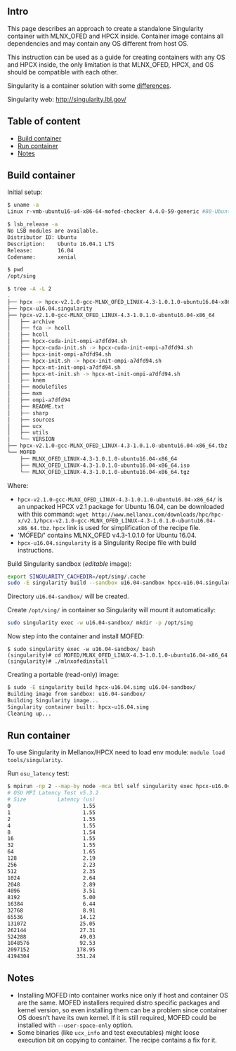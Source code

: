 ## Intro
This page describes an approach to create a standalone Singularity container
with MLNX_OFED and HPCX inside. Container image contains all dependencies and
may contain any OS different from host OS.

This instruction can be used as a guide for creating containers with any OS and
HPCX inside, the only limitation is that MLNX_OFED, HPCX, and OS should be
compatible with each other.

Singularity is a container solution with some [differences](http://singularity.lbl.gov/faq#what-is-so-special-about-singularity).

Singularity web: http://singularity.lbl.gov/

## Table of content
* [Build container](#build-container)
* [Run container](#run-container)
* [Notes](#notes)

## Build container
Initial setup:
```sh
$ uname -a
Linux r-vmb-ubuntu16-u4-x86-64-mofed-checker 4.4.0-59-generic #80-Ubuntu SMP Fri Jan 6 17:47:47 UTC 2017 x86_64 x86_64 x86_64 GNU/Linux

$ lsb_release -a
No LSB modules are available.
Distributor ID: Ubuntu
Description:    Ubuntu 16.04.1 LTS
Release:        16.04
Codename:       xenial

$ pwd
/opt/sing

$ tree -A -L 2
.
├── hpcx -> hpcx-v2.1.0-gcc-MLNX_OFED_LINUX-4.3-1.0.1.0-ubuntu16.04-x86_64
├── hpcx-u16.04.singularity
├── hpcx-v2.1.0-gcc-MLNX_OFED_LINUX-4.3-1.0.1.0-ubuntu16.04-x86_64
│   ├── archive
│   ├── fca -> hcoll
│   ├── hcoll
│   ├── hpcx-cuda-init-ompi-a7dfd94.sh
│   ├── hpcx-cuda-init.sh -> hpcx-cuda-init-ompi-a7dfd94.sh
│   ├── hpcx-init-ompi-a7dfd94.sh
│   ├── hpcx-init.sh -> hpcx-init-ompi-a7dfd94.sh
│   ├── hpcx-mt-init-ompi-a7dfd94.sh
│   ├── hpcx-mt-init.sh -> hpcx-mt-init-ompi-a7dfd94.sh
│   ├── knem
│   ├── modulefiles
│   ├── mxm
│   ├── ompi-a7dfd94
│   ├── README.txt
│   ├── sharp
│   ├── sources
│   ├── ucx
│   ├── utils
│   └── VERSION
├── hpcx-v2.1.0-gcc-MLNX_OFED_LINUX-4.3-1.0.1.0-ubuntu16.04-x86_64.tbz
└── MOFED
    ├── MLNX_OFED_LINUX-4.3-1.0.1.0-ubuntu16.04-x86_64
    ├── MLNX_OFED_LINUX-4.3-1.0.1.0-ubuntu16.04-x86_64.iso
    └── MLNX_OFED_LINUX-4.3-1.0.1.0-ubuntu16.04-x86_64.tgz
```

Where:
 - `hpcx-v2.1.0-gcc-MLNX_OFED_LINUX-4.3-1.0.1.0-ubuntu16.04-x86_64/` is an unpacked HPCX v2.1 package for Ubuntu 16.04, can be downloaded with this command: `wget http://www.mellanox.com/downloads/hpc/hpc-x/v2.1/hpcx-v2.1.0-gcc-MLNX_OFED_LINUX-4.3-1.0.1.0-ubuntu16.04-x86_64.tbz`. `hpcx` link is used for simplification of the recipe file.
 - 'MOFED/' contains MLNX_OFED v4.3-1.0.1.0 for Ubuntu 16.04.
 - `hpcx-u16.04.singularity` is a Singularity Recipe file with build instructions.

Build Singularity sandbox (_editable_ image):
```sh
export SINGULARITY_CACHEDIR=/opt/sing/.cache
sudo -E singularity build --sandbox u16.04-sandbox hpcx-u16.04.singularity
```
Directory `u16.04-sandbox/` will be created.

Create `/opt/sing/` in container so Singularity will mount it automatically:
```sh
sudo singularity exec -w u16.04-sandbox/ mkdir -p /opt/sing
```

Now step into the container and install MOFED:
```
$ sudo singularity exec -w u16.04-sandbox/ bash
(singularity)# cd MOFED/MLNX_OFED_LINUX-4.3-1.0.1.0-ubuntu16.04-x86_64
(singularity)# ./mlnxofedinstall
```

Creating a portable (read-only) image:
```sh
$ sudo -E singularity build hpcx-u16.04.simg u16.04-sandbox/
Building image from sandbox: u16.04-sandbox/
Building Singularity image...
Singularity container built: hpcx-u16.04.simg
Cleaning up...
```


## Run container
To use Singularity in Mellanox/HPCX need to load env module: `module load tools/singularity`.

Run `osu_latency` test:
```sh
$ mpirun -np 2 --map-by node -mca btl self singularity exec hpcx-u16.04.simg /hpcx/ompi-a7dfd94/tests/osu-micro-benchmarks-5.3.2/osu_latency
# OSU MPI Latency Test v5.3.2
# Size          Latency (us)
0                       1.55
1                       1.55
2                       1.55
4                       1.55
8                       1.54
16                      1.55
32                      1.55
64                      1.65
128                     2.19
256                     2.23
512                     2.35
1024                    2.64
2048                    2.89
4096                    3.51
8192                    5.00
16384                   6.44
32768                   8.91
65536                  14.12
131072                 25.05
262144                 27.31
524288                 49.03
1048576                92.53
2097152               178.95
4194304               351.24
```

## Notes
 - Installing MOFED into container works nice only if host and container OS are
   the same. MOFED installers required distro specific packages and kernel
   version, so even installing them can be a problem since container OS doesn't
   have its own kernel. If it is still required, MOFED could be installed with
   `--user-space-only` option.
 - Some binaries (like `ucx_info` and test executables) might loose execution
   bit on copying to container. The recipe contains a fix for it.
